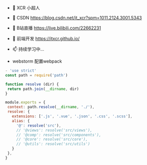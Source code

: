 - 👋 XCR 小超人 
- 👀 CSDN https://blog.csdn.net/it_xcr?spm=1011.2124.3001.5343
- 🌱 B站直播 https://live.bilibili.com/22662231
- 💞️ 前端开发 https://itxcr.github.io/
- 📫 持续学习中...

- webstorm 配置webpack
 ```js
- 'use strict'
const path = require('path')

function resolve (dir) {
  return path.join(__dirname, dir)
}

module.exports = {
  context: path.resolve(__dirname, './'),
  resolve: {
    extensions: ['.js', '.vue', '.json', '.css', '.scss'],
    alias: {
      '@': resolve('src'),
      // '@views': resolve('src/views'),
      // '@comp': resolve('src/components'),
      // '@core': resolve('src/core'),
      // '@utils': resolve('src/utils')
    }
  },
}
```
